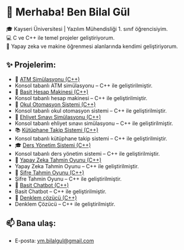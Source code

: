 # 👋 Merhaba! Ben Bilal Gül

🎓 Kayseri Üniversitesi | Yazılım Mühendisliği 1. sınıf öğrencisiyim.  
💻 C ve C++ ile temel projeler geliştiriyorum.  
🧠 Yapay zeka ve makine öğrenmesi alanlarında kendimi geliştiriyorum.

## ✨ Projelerim:
- 🏦 [ATM Simülasyonu (C++)](https://github.com/Bilal-gul/Atm-Sim-lasyonu)
- Konsol tabanlı ATM simülasyonu – C++ ile geliştirilmiştir.
- 🧮 [Basit Hesap Makinesi (C++)](https://github.com/Bilal-gul/Basit-Hesap-Makinesi)
- Konsol tabanlı hesap makinesi – C++ ile geliştirilmiştir.
- 🏫 [Okul Otomasyon Sistemi (C++)](https://github.com/Bilal-gul/okul-otomasyon-sistemi)
- Konsol tabanlı okul otomasyon sistemi – C++ ile geliştirilmiştir.
- 🚦 [Ehliyet Sınavı Simülasyonu (C++)](https://github.com/Bilal-gul/Ehliyet-s-nav-sistemi)
- Konsol tabanlı ehliyet sınavı simülasyonu – C++ ile geliştirilmiştir.
- 📚 [Kütüphane Takip Sistemi (C++)](https://github.com/Bilal-gul/K-t-phane-takip-sistemi)
- Konsol tabanlı kütüphane takip sistemi – C++ ile geliştirilmiştir.
- 🎓 [Ders Yönetim Sistemi (C++)](https://github.com/Bilal-gul/Ders-y-netim-sistemi)
- Konsol tabanlı ders yönetim sistemi – C++ ile geliştirilmiştir.
- 🧠 [Yapay Zeka Tahmin Oyunu (C++)](https://github.com/Bilal-gul/yapay-zeka-tahmin-oyunu)
- Yapay Zeka Tahmin Oyunu – C++ ile geliştirilmiştir.
- 🔐 [Şifre Tahmin Oyunu (C++)](https://github.com/Bilal-gul/-sifre-Tahmin-Oyunu)
- Şifre Tahmin Oyunu – C++ ile geliştirilmiştir.
- 🤖 [Basit Chatbot (C++)](https://github.com/Bilal-gul/Basit-Chatbot)
- Basit Chatbot – C++ ile geliştirilmiştir.
- 📐 [Denklem çözücü (C++)](https://github.com/Bilal-gul/denklem-cozucu-cpp)
- Denklem Çözücü – C++ ile geliştirilmiştir.
## 📫 Bana ulaş:
- E-posta: ym.bilalgul@gmail.com

